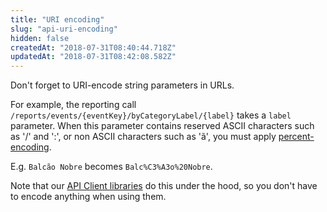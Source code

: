 ```yaml
---
title: "URI encoding"
slug: "api-uri-encoding"
hidden: false
createdAt: "2018-07-31T08:40:44.718Z"
updatedAt: "2018-07-31T08:42:08.582Z"
---
```

Don&#39;t forget to URI-encode string parameters in URLs.
 
For example, the reporting call `/reports/events/{eventKey}/byCategoryLabel/{label}` takes a `label` parameter. When this parameter contains reserved ASCII characters such as &#39;/&#39; and &#39;:&#39;, or non ASCII characters such as &#39;ã&#39;, you must apply [percent-encoding](https://en.wikipedia.org/wiki/Percent-encoding). 

E.g. `Balcão Nobre` becomes `Balc%C3%A3o%20Nobre`.

Note that our [API Client libraries](doc:api-client-libraries) do this under the hood, so you don&#39;t have to encode anything when using them.
